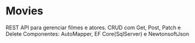 # Movies
REST API para gerenciar filmes e atores. CRUD com Get, Post, Patch e Delete
Componentes: AutoMapper, EF Core(SqlServer) e NewtonsoftJson 
